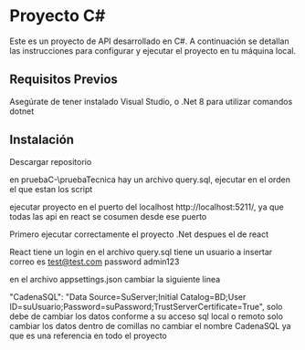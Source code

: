 # Proyecto C#

Este es un proyecto de API desarrollado en C#. A continuación se detallan las instrucciones para configurar y ejecutar el proyecto en tu máquina local.

## Requisitos Previos

Asegúrate de tener instalado Visual Studio, o .Net 8 para utilizar comandos dotnet

## Instalación

  
  Descargar repositorio
  
  
  en pruebaC-\pruebaTecnica hay un archivo query.sql, ejecutar en el orden el que estan los script 
  
  
  ejecutar proyecto en el puerto del localhost http://localhost:5211/, ya que todas las api en react se cosumen desde ese puerto
  
  
  Primero ejecutar correctamente el proyecto .Net despues el de react

  
  React tiene un login en el archivo query.sql tiene un usuario a insertar correo es test@test.com password admin123

  
en el archivo appsettings.json cambiar la siguiente linea

 "CadenaSQL": "Data Source=SuServer;Initial Catalog=BD;User ID=suUsuario;Password=suPassword;TrustServerCertificate=True", solo debe de cambiar los datos conforme a su acceso sql local o remoto solo cambiar los datos dentro de comillas no cambiar el nombre CadenaSQL ya     que es una referencia en todo el proyecto 
